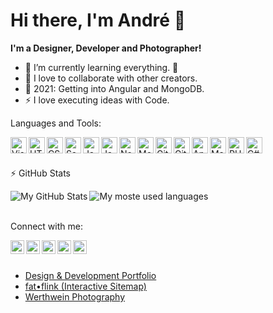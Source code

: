# Hi there, I'm André 👋

**I'm a Designer, Developer and Photographer!**

- 🌱 I’m currently learning everything. 🤣
- 👯 I love to collaborate with other creators.
- 🥅 2021: Getting into Angular and MongoDB.
- ⚡ I love executing ideas with Code.

Languages and Tools:

<img align="left" alt="Visual Studio Code" width="26px" src="https://cdn.jsdelivr.net/npm/simple-icons@3.13.0/icons/visualstudiocode.svg" />
<img align="left" alt="HTML5" width="26px" src="https://cdn.jsdelivr.net/npm/simple-icons@3.13.0/icons/html5.svg" />
<img align="left" alt="CSS3" width="26px" src="https://cdn.jsdelivr.net/npm/simple-icons@3.13.0/icons/css3.svg" />
<img align="left" alt="Sass" width="26px" src="https://cdn.jsdelivr.net/npm/simple-icons@3.13.0/icons/sass.svg" />
<img align="left" alt="JavaScript" width="26px" src="https://cdn.jsdelivr.net/npm/simple-icons@3.13.0/icons/javascript.svg" />
<img align="left" alt="JavaScript" width="26px" src="https://cdn.jsdelivr.net/npm/simple-icons@3.13.0/icons/typescript.svg" />
<img align="left" alt="Node.js" width="26px" src="https://cdn.jsdelivr.net/npm/simple-icons@3.13.0/icons/node-dot-js.svg" />
<img align="left" alt="MongoDB" width="26px" src="https://cdn.jsdelivr.net/npm/simple-icons@3.13.0/icons/mongodb.svg" />
<img align="left" alt="Git" width="26px" src="https://cdn.jsdelivr.net/npm/simple-icons@3.13.0/icons/git.svg" />
<img align="left" alt="GitHub" width="26px" src="https://cdn.jsdelivr.net/npm/simple-icons@3.13.0/icons/github.svg" />
<img align="left" alt="Angular" width="26px" src="https://cdn.jsdelivr.net/npm/simple-icons@3.13.0/icons/angular.svg" />
<img align="left" alt="Markdown" width="26px" src="https://cdn.jsdelivr.net/npm/simple-icons@3.13.0/icons/markdown.svg" />
<img align="left" alt="PHP" width="26px" src="https://cdn.jsdelivr.net/npm/simple-icons@3.13.0/icons/php.svg" />
<img align="left" alt="C#" width="26px" src="https://cdn.jsdelivr.net/npm/simple-icons@3.13.0/icons/csharp.svg" />

<br/><br/>

:zap: GitHub Stats

  <img align="left" alt="My GitHub Stats" src="https://github-readme-stats.vercel.app/api?username=AndreWerthwein&show_icons=true&count_private=true" />

 <img align="left" alt="My moste used languages" src="https://github-readme-stats.vercel.app/api/top-langs/?username=AndreWerthwein&langs_count=8"/>

<br/><br/>

Connect with me:

[<img align="left" alt="André-Pascal Werthwein | LinkedIn" width="22px" src="https://cdn.jsdelivr.net/npm/simple-icons@v3/icons/linkedin.svg" />][linked-in]
[<img align="left" alt="André-Pascal Werthwein | Xing" width="22px" src="https://cdn.jsdelivr.net/npm/simple-icons@v3/icons/xing.svg" />][xing]
[<img align="left" alt="André-Pascal Werthwein | CodePen" width="22px" src="https://cdn.jsdelivr.net/npm/simple-icons@3.13.0/icons/codepen.svg" />][code-pen]
[<img align="left" alt="André-Pascal Werthwein | Behance" width="22px" src="https://cdn.jsdelivr.net/npm/simple-icons@3.13.0/icons/behance.svg" />][behance]
[<img align="left" alt="André-Pascal Werthwein | Dribbble" width="22px" src="https://cdn.jsdelivr.net/npm/simple-icons@3.13.0/icons/dribbble.svg" />][dribbble]

<br/><br/>

-  [Design & Development Portfolio][website]
-  [fat&bull;flink (Interactive Sitemap)][fat-link]
-  [Werthwein Photography][photography]

[website]: https://www.andrewerthwein.de
[fat-link]: http://fat.link.andrewerthwein.de
[code-pen]: https://codepen.io/AndrePW/
[photography]: https://www.werthwein-photography.com
[linked-in]: https://www.linkedin.com/in/andr%C3%A9-pascal-werthwein-72a378144/
[xing]: https://www.xing.com/profile/AndrePascal_Werthwein
[behance]: https://www.behance.net/AndrePascalWerthwein
[dribbble]: https://dribbble.com/andrepascalwerthwein

